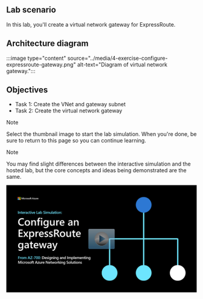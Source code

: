 ## Lab scenario

In this lab, you'll create a virtual network gateway for ExpressRoute. 

## Architecture diagram

:::image type="content" source="../media/4-exercise-configure-expressroute-gateway.png" alt-text="Diagram of virtual network gateway.":::


## Objectives

 -  Task 1: Create the VNet and gateway subnet
 -  Task 2: Create the virtual network gateway


> [!NOTE]
> Select the thumbnail image to start the lab simulation. When you're done, be sure to return to this page so you can continue learning. 

> [!NOTE]
>You may find slight differences between the interactive simulation and the hosted lab, but the core concepts and ideas being demonstrated are the same.

[![Screenshot of the simulation page.](../media/simulation-expressroute-gateway-thumbnail.jpg)](https://mslabs.cloudguides.com/guides/AZ-700%20Lab%20Simulation%20-%20Configure%20an%20ExpressRoute%20gateway)

  
